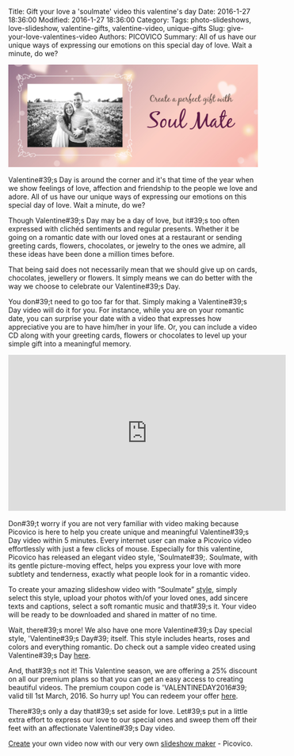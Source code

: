 Title: Gift your love a &#39;soulmate&#39; video this valentine&#39;s day
Date: 2016-1-27 18:36:00
Modified: 2016-1-27 18:36:00
Category: 
Tags: photo-slideshows, love-slideshow, valentine-gifts, valentine-video, unique-gifts
Slug: give-your-love-valentines-video
Authors: PICOVICO
Summary: All of us have our unique ways of expressing our emotions on this special day of love. Wait a minute, do we? 

![valentines video](/theme/images/blog-articles/releases/soulmate/valentines-day-2016.jpg)

Valentine#39;s Day is around the corner and it&#39;s that time of the year when we show feelings of love, affection and friendship to the people we love and adore. All of us have our unique ways of expressing our emotions on this special day of love. Wait a minute, do we? 

Though Valentine#39;s Day may be a day of love, but it#39;s too often expressed with clichéd sentiments and regular presents. Whether it be going on a romantic date with our loved ones at a restaurant or sending greeting cards, flowers, chocolates, or jewelry to the ones we admire, all these ideas have been done a million times before. 

That being said does not necessarily mean that we should give up on cards, chocolates, jewellery or flowers. It simply means we can do better with the way we choose to celebrate our Valentine#39;s Day.

You don#39;t need to go too far for that. Simply making a Valentine#39;s Day video will do it for you. For instance, while you are on your romantic date, you can surprise your date with a video that expresses how appreciative you are to have him/her in your life. Or, you can include a video CD along with your greeting cards, flowers or chocolates to level up your simple gift into a meaningful memory.

<iframe width="560" height="315" src="https://www.youtube.com/embed/pKIgZnnxzpU?rel=0" frameborder="0" allowfullscreen></iframe>

Don#39;t worry if you are not very familiar with video making because Picovico is here to help you create unique and meaningful Valentine#39;s Day video within 5 minutes. Every internet user can make a Picovico video effortlessly with just a few clicks of mouse. Especially for this valentine, Picovico has released an elegant video style, &#39;Soulmate#39;. Soulmate, with its gentle picture-moving effect, helps you express your love with more subtlety and tenderness, exactly what people look for in a romantic video.

To create your amazing slideshow video with “Soulmate” [style](https://web.picovico.com/en/video/styles/love_soulmate), simply select this style, upload your photos with/of your loved ones, add sincere texts and captions, select a soft romantic music and that#39;s it. Your video will be ready to be downloaded and shared in matter of no time. 

Wait, there#39;s more! We also have one more Valentine#39;s Day special style, &#39;Valentine#39;s Day#39; itself. This style includes hearts, roses and colors and everything romantic. Do check out a sample video created using Valentine#39;s Day [here](https://web.picovico.com/en/video/styles/love_valentine).

And, that#39;s not it! This Valentine season, we are offering a 25% discount on all our premium plans so that you can get an easy access to creating beautiful videos. The premium coupon code is &#39;VALENTINEDAY2016#39; valid till 1st March, 2016. So hurry up! You can redeem your offer [here](https://web.picovico.com/en/upgrade/checkout).

There#39;s only a day that#39;s set aside for love. Let#39;s put in a little extra effort to express our love to our special ones and sweep them off their feet with an affectionate Valentine#39;s Day video. 

[Create](https://web.picovico.com/en/videos) your own video now with our very own [slideshow maker](http://www.picovico.com/) - Picovico.

